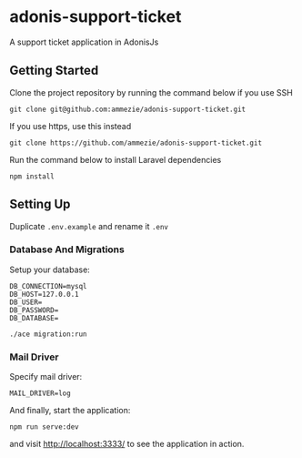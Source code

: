 # adonis-support-ticket
A support ticket application in AdonisJs

## Getting Started

Clone the project repository by running the command below if you use SSH

```
git clone git@github.com:ammezie/adonis-support-ticket.git
```

If you use https, use this instead

```
git clone https://github.com/ammezie/adonis-support-ticket.git
```

Run the command below to install Laravel dependencies 

```
npm install
```

## Setting Up
Duplicate `.env.example` and rename it `.env`

### Database And Migrations
Setup your database:

```
DB_CONNECTION=mysql
DB_HOST=127.0.0.1
DB_USER=
DB_PASSWORD=
DB_DATABASE=
```

```
./ace migration:run
```

### Mail Driver
Specify mail driver:

```
MAIL_DRIVER=log
```

And finally, start the application:

```
npm run serve:dev
```

and visit [http://localhost:3333/](http://localhost:3333/) to see the application in action.